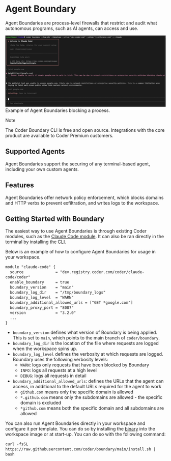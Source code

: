 # Agent Boundary

Agent Boundaries are process-level firewalls that restrict and audit what autonomous programs, such as AI agents, can access and use.

![Screenshot of Agent Boundaries blocking a process](../images/guides/ai-agents/boundary.png)Example of Agent Boundaries blocking a process.

> [!NOTE]
> The Coder Boundary CLI is free and open source. Integrations with the core product are available to Coder Premium customers.

## Supported Agents

Agent Boundaries support the securing of any terminal-based agent, including your own custom agents.

## Features

Agent Boundaries offer network policy enforcement, which blocks domains and HTTP verbs to prevent exfiltration, and writes logs to the workspace.

## Getting Started with Boundary

The easiest way to use Agent Boundaries is through existing Coder modules, such as the [Claude Code module](https://registry.coder.com/modules/coder/claude-code). It can also be ran directly in the terminal by installing the [CLI](https://github.com/coder/boundary).

Below is an example of how to configure Agent Boundaries for usage in your workspace.

```
module "claude-code" {
  source              = "dev.registry.coder.com/coder/claude-code/coder"
  enable_boundary     = true
  boundary_version    = "main"
  boundary_log_dir    = "/tmp/boundary_logs" 
  boundary_log_level  = "WARN"
  boundary_additional_allowed_urls = ["GET *google.com"]
  boundary_proxy_port = "8087"
  version             = "3.2.0"
  ...
}
```

- `boundary_version` defines what version of Boundary is being applied. This is set to `main`, which points to the main branch of `coder/boundary`.
- `boundary_log_dir` is the location of the file where requests are logged when the workspace spins up.
- `boundary_log_level` defines the verbosity at which requests are logged. Boundary uses the following verbosity levels:
  - `WARN`: logs only requests that have been blocked by Boundary
  - `INFO`: logs all requests at a high level
  - `DEBUG`: logs all requests in detail
- `boundary_additional_allowed_urls`: defines the URLs that the agent can access, in additional to the default URLs required for the agent to work
  - `github.com` means only the specific domain is allowed
  - `*.github.com` means only the subdomains are allowed - the specific domain is excluded
  - `*github.com` means both the specific domain and all subdomains are allowed

You can also run Agent Boundaries directly in your workspace and configure it per template. You can do so by installing the [binary](https://github.com/coder/boundary) into the workspace image or at start-up. You can do so with the following command:

```hcl
curl -fsSL https://raw.githubusercontent.com/coder/boundary/main/install.sh | bash
 ```